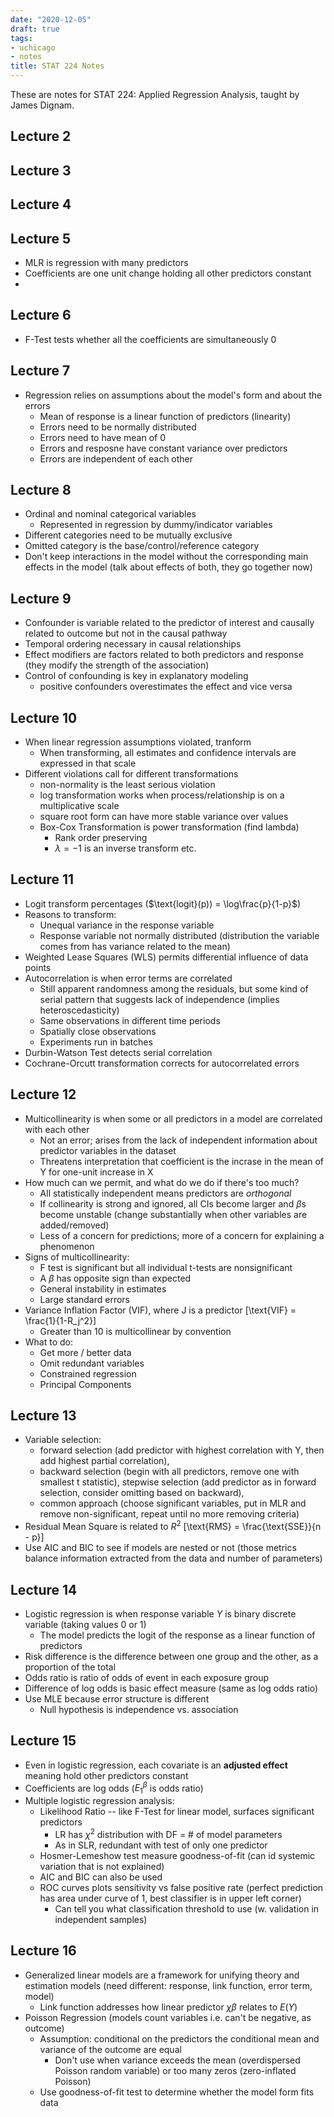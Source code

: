 ```yaml
---
date: "2020-12-05"
draft: true
tags:
- uchicago
- notes
title: STAT 224 Notes
---
```


These are notes for STAT 224: Applied Regression Analysis, taught by James Dignam. 


## Lecture 2 


## Lecture 3 


## Lecture 4 


## Lecture 5 

- MLR is regression with many predictors 
- Coefficients are one unit change holding all other predictors constant 
- 


## Lecture 6 

- F-Test tests whether all the coefficients are simultaneously 0 


## Lecture 7 

- Regression relies on assumptions about the model's form and about the errors 
  - Mean of response is a linear function of predictors (linearity)
  - Errors need to be normally distributed 
  - Errors need to have mean of 0
  - Errors and resposne have constant variance over predictors 
  - Errors are independent of each other


## Lecture 8 

- Ordinal and nominal categorical variables 
  - Represented in regression by dummy/indicator variables 
- Different categories need to be mutually exclusive 
- Omitted category is the base/control/reference category 
- Don't keep interactions in the model without the corresponding main effects in the model (talk about effects of both, they go together now)


## Lecture 9 

- Confounder is variable related to the predictor of interest and causally related to outcome but not in the causal pathway 
- Temporal ordering necessary in causal relationships 
- Effect modifiers are factors related to both predictors and response (they modify the strength of the association)
- Control of confounding is key in explanatory modeling 
  - positive confounders overestimates the effect and vice versa


## Lecture 10

- When linear regression assumptions violated, tranform
  - When transforming, all estimates and confidence intervals are expressed in that scale 
- Different violations call for different transformations 
  - non-normality is the least serious violation
  - log transformation works when process/relationship is on a multiplicative scale
  - square root form can have more stable variance over values 
  - Box-Cox Transformation is power transformation (find lambda)
    - Rank order preserving 
    - $\lambda = -1$ is an inverse transform etc.


## Lecture 11 

- Logit transform percentages ($\text{logit}(p)) = \log\frac{p}{1-p}$) 
- Reasons to transform: 
  - Unequal variance in the response variable 
  - Response variable not normally distributed (distribution the variable comes from has variance related to the mean)
- Weighted Lease Squares (WLS) permits differential influence of data points 
- Autocorrelation is when error terms are correlated 
  - Still apparent randomness among the residuals, but some kind of serial pattern that suggests lack of independence (implies heteroscedasticity)
  - Same observations in different time periods 
  - Spatially close observations 
  - Experiments run in batches 
- Durbin-Watson Test detects serial correlation
- Cochrane-Orcutt transformation corrects for autocorrelated errors 


## Lecture 12 

- Multicollinearity is when some or all predictors in a model are correlated with each other 
  - Not an error; arises from the lack of independent information about predictor variables in the dataset 
  - Threatens interpretation that coefficient is the incrase in the mean of Y for one-unit increase in X 
- How much can we permit, and what do we do if there's too much? 
  - All statistically independent means predictors are _orthogonal_ 
  - If collinearity is strong and ignored, all CIs become larger and $\beta$s become unstable (change substantially when other variables are added/removed)
  - Less of a concern for predictions; more of a concern for explaining a phenomenon
- Signs of multicollinearity: 
  - F test is significant but all individual t-tests are nonsignificant
  - A $\beta$ has opposite sign than expected 
  - General instability in estimates 
  - Large standard errors 
- Variance Inflation Factor (VIF), where J is a predictor \[\text{VIF} = \frac{1}{1-R_j^2}\]
  - Greater than 10 is multicollinear by convention 
- What to do: 
  - Get more / better data 
  - Omit redundant variables 
  - Constrained regression 
  - Principal Components


## Lecture 13 

- Variable selection: 
  - forward selection (add predictor with highest correlation with Y, then add highest partial correlation), 
  - backward selection (begin with all predictors, remove one with smallest t statistic), stepwise selection (add predictor as in forward selection, consider omitting based on backward), 
  - common approach (choose significant variables, put in MLR and remove non-significant, repeat until no more removing criteria)
- Residual Mean Square is related to $R^2$ \[\text{RMS} = \frac{\text{SSE}}{n - p}\] 
- Use AIC and BIC to see if models are nested or not (those metrics balance information extracted from the data and number of parameters)


## Lecture 14 

- Logistic regression is when response variable $Y$ is binary discrete variable (taking values 0 or 1)
  - The model predicts the logit of the response as a linear function of predictors
- Risk difference is the difference between one group and the other, as a proportion of the total
- Odds ratio is ratio of odds of event in each exposure group
- Difference of log odds is basic effect measure (same as log odds ratio)
- Use MLE because error structure is different 
  - Null hypothesis is independence vs. association 

## Lecture 15 

- Even in logistic regression, each covariate is an **adjusted effect** meaning hold other predictors constant 
- Coefficients are log odds ($E^\beta_1$ is odds ratio)
- Multiple logistic regression analysis: 
  - Likelihood Ratio -- like F-Test for linear model, surfaces significant predictors
    - LR has $\chi^2$ distribution with DF = # of model parameters 
    - As in SLR, redundant with test of only one predictor 
  - Hosmer-Lemeshow test measure goodness-of-fit (can id systemic variation that is not explained)
  - AIC and BIC can also be used 
  - ROC curves plots sensitivity vs false positive rate (perfect prediction has area under curve of 1, best classifier is in upper left corner)
    - Can tell you what classification threshold to use (w. validation in independent samples)

## Lecture 16 

- Generalized linear models are a framework for unifying theory and estimation models (need different: response, link function, error term, model)
  - Link function addresses how linear predictor $\chi \beta$ relates to $E(Y)$ 
- Poisson Regression (models count variables i.e. can't be negative, as outcome)
  - Assumption: conditional on the predictors the conditional mean and variance of the outcome are equal 
    - Don't use when variance exceeds the mean (overdispersed Poisson random variable) or too many zeros (zero-inflated Poisson)
  - Use goodness-of-fit test to determine whether the model form fits data
  



